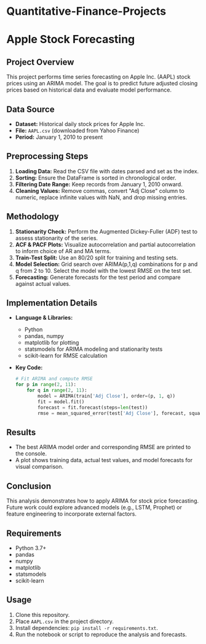 # Quantitative-Finance-Projects

# Apple Stock Forecasting

## Project Overview

This project performs time series forecasting on Apple Inc. (AAPL) stock prices using an ARIMA model. The goal is to predict future adjusted closing prices based on historical data and evaluate model performance.

## Data Source

* **Dataset:** Historical daily stock prices for Apple Inc.
* **File:** `AAPL.csv` (downloaded from Yahoo Finance)
* **Period:** January 1, 2010 to present

## Preprocessing Steps

1. **Loading Data:** Read the CSV file with dates parsed and set as the index.
2. **Sorting:** Ensure the DataFrame is sorted in chronological order.
3. **Filtering Date Range:** Keep records from January 1, 2010 onward.
4. **Cleaning Values:** Remove commas, convert "Adj Close" column to numeric, replace infinite values with NaN, and drop missing entries.

## Methodology

1. **Stationarity Check:** Perform the Augmented Dickey-Fuller (ADF) test to assess stationarity of the series.
2. **ACF & PACF Plots:** Visualize autocorrelation and partial autocorrelation to inform choice of AR and MA terms.
3. **Train-Test Split:** Use an 80/20 split for training and testing sets.
4. **Model Selection:** Grid search over ARIMA(p,1,q) combinations for p and q from 2 to 10. Select the model with the lowest RMSE on the test set.
5. **Forecasting:** Generate forecasts for the test period and compare against actual values.

## Implementation Details

* **Language & Libraries:**

  * Python
  * pandas, numpy
  * matplotlib for plotting
  * statsmodels for ARIMA modeling and stationarity tests
  * scikit-learn for RMSE calculation

* **Key Code:**

  ```python
  # Fit ARIMA and compute RMSE
  for p in range(2, 11):
      for q in range(2, 11):
          model = ARIMA(train['Adj Close'], order=(p, 1, q))
          fit = model.fit()
          forecast = fit.forecast(steps=len(test))
          rmse = mean_squared_error(test['Adj Close'], forecast, squared=False)
  ```

## Results

* The best ARIMA model order and corresponding RMSE are printed to the console.
* A plot shows training data, actual test values, and model forecasts for visual comparison.

## Conclusion

This analysis demonstrates how to apply ARIMA for stock price forecasting. Future work could explore advanced models (e.g., LSTM, Prophet) or feature engineering to incorporate external factors.

## Requirements

* Python 3.7+
* pandas
* numpy
* matplotlib
* statsmodels
* scikit-learn

## Usage

1. Clone this repository.
2. Place `AAPL.csv` in the project directory.
3. Install dependencies: `pip install -r requirements.txt`.
4. Run the notebook or script to reproduce the analysis and forecasts.

